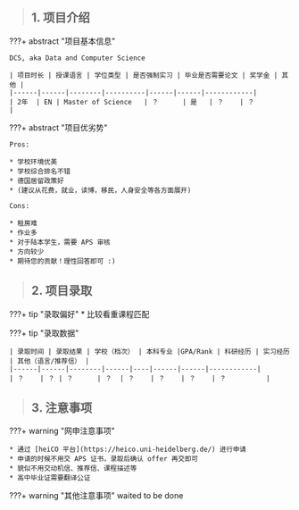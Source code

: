 > ## **1. 项目介绍**

???+ abstract "项目基本信息" 

    DCS, aka Data and Computer Science
    
    | 项目时长 | 授课语言 | 学位类型 | 是否强制实习 | 毕业是否需要论文 | 奖学金 | 其他 |
    |------|------|--------|----------|------|------|------------|
    | 2年  | EN | Master of Science   | ？      | 是   | ？    | ？          |

???+ abstract "项目优劣势" 

    Pros:
    
    * 学校环境优美
    * 学校综合排名不错
    * 德国居留政策好
    * (建议从花费，就业，读博，移民，人身安全等各方面展开)
    
    Cons:
    
    * 租房难
    * 作业多
    * 对于陆本学生，需要 APS 审核
    * 方向较少
    * 期待您的贡献！理性回答即可 :)

> ## **2. 项目录取**

???+ tip "录取偏好"
    * 比较看重课程匹配

???+ tip "录取数据"

    | 录取时间 | 录取结果 | 学校（档次） | 本科专业 |GPA/Rank | 科研经历 | 实习经历 | 其他（语言/推荐信） |
    |------|------|--------|------|----|------|------|------------|
    | ？    | ？ | ？      | ？  | ？    | ？    | ？    | ？          |


> ## **3. 注意事项**

???+ warning "网申注意事项"

    * 通过 [heiCO 平台](https://heico.uni-heidelberg.de/) 进行申请
    * 申请的时候不用交 APS 证书，录取后确认 offer 再交即可
    * 貌似不用交动机信、推荐信、课程描述等
    * 高中毕业证需要翻译公证

???+ warning "其他注意事项"
    waited to be done

